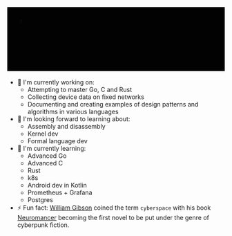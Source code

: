 <img src="https://github.com/claudemuller/terminal-typer/blob/master/assets/matrix.gif"/>

- 🔭 I'm currently working on:
  - Attempting to master Go, C and Rust
  - Collecting device data on fixed networks
  - Documenting and creating examples of design patterns and algorithms in various languages
- 🚀 I'm looking forward to learning about:
  - Assembly and disassembly
  - Kernel dev
  - Formal language dev
- 🌱 I'm currently learning:
  - Advanced Go
  - Advanced C
  - Rust
  - k8s
  - Android dev in Kotlin
  - Prometheus + Grafana
  - Postgres
- ⚡ Fun fact: [William Gibson](https://en.wikipedia.org/wiki/William_Gibson) coined the term `cyberspace` with his book [Neuromancer](https://en.wikipedia.org/wiki/Neuromancer) becoming the first novel to be put under the genre of cyberpunk fiction.
